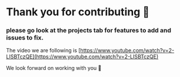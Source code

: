 # Thank you for contributing 🥰

  ### please go look at the projects tab for features to add and issues to fix.
 
  The video we are following is [https://www.youtube.com/watch?v=2-LISBTczQE](https://www.youtube.com/watch?v=2-LISBTczQE)
  
  We look forward on working with you 💙
